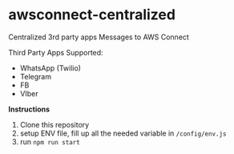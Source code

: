 # awsconnect-centralized
Centralized 3rd party apps Messages to AWS Connect

Third Party Apps Supported:
- WhatsApp (Twilio)
- Telegram
- FB
- VIber

**Instructions**
1. Clone this repository
2. setup ENV file, fill up all the needed variable in `/config/env.js`
3. run `npm run start`
